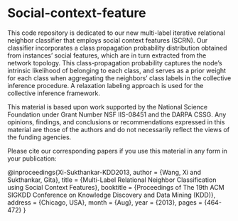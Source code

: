 # Social-context-feature
This code repository is dedicated to our new multi-label iterative relational neighbor classifier that employs social context features (SCRN). Our classifier incorporates a class propagation probability distribution obtained from instances’ social features, which are in turn extracted from the network topology. This class-propagation probability captures the node’s intrinsic likelihood of belonging to each class, and serves as a prior weight for each class when aggregating the neighbors’ class labels in the collective inference procedure. A relaxation labeling approach is used for the collective inference framework.

This material is based upon work supported by the National Science Foundation under Grant Number NSF IIS-08451 and the DARPA CSSG. Any opinions, findings, and conclusions or recommendations expressed in this material are those of the authors and do not necessarily reflect the views of the funding agencies.

Please cite our corresponding papers if you use this material in any form in your publication:

@inproceedings{Xi-Sukthankar-KDD2013,
    author = {Wang, Xi and Sukthankar, Gita},
    title = {Multi-Label Relational Neighbor Classification using Social Context Features},
    booktitle = {Proceedings of The 19th ACM SIGKDD Conference on Knowledge Discovery and Data Mining (KDD)},
    address = {Chicago, USA},
    month = {Aug},
    year = {2013},
    pages = {464-472}
}
